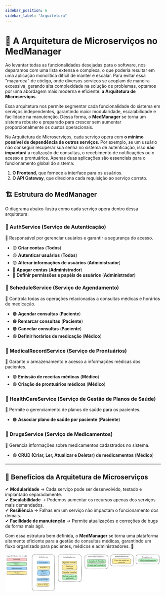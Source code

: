 ```yaml
---
sidebar_position: 6
sidebar_label: "Arquitetura"
---
```


# 🏥 A Arquitetura de Microserviços no MedManager  

Ao levantar todas as funcionalidades desejadas para o software, nos deparamos com uma lista extensa e complexa, o que poderia resultar em uma aplicação monolítica difícil de manter e escalar. Para evitar essa "maçaroca" de código, onde diversos serviços se acoplam de maneira excessiva, gerando alta complexidade na solução de problemas, optamos por uma abordagem mais moderna e eficiente: **a Arquitetura de Microserviços**.  

Essa arquitetura nos permite segmentar cada funcionalidade do sistema em serviços independentes, garantindo maior modularidade, escalabilidade e facilidade na manutenção. Dessa forma, o **MedManager** se torna um sistema robusto e preparado para crescer sem aumentar proporcionalmente os custos operacionais.  

Na Arquitetura de Microserviços, cada serviço opera com **o mínimo possível de dependência de outros serviços**. Por exemplo, se um usuário não conseguir recuperar sua senha no sistema de autenticação, isso **não impactará** a realização de consultas, o recebimento de notificações ou o acesso a prontuários. Apenas duas aplicações são essenciais para o funcionamento global do sistema:  
1. **O Frontend**, que fornece a interface para os usuários.  
2. **O API Gateway**, que direciona cada requisição ao serviço correto.  

## 🏗️ Estrutura do MedManager  

O diagrama abaixo ilustra como cada serviço opera dentro dessa arquitetura:

### 📌 AuthService (Serviço de Autenticação)  
🔹 Responsável por gerenciar usuários e garantir a segurança do acesso.  
- 🟡 **Criar contas** (**Todos**)  
- 🟡 **Autenticar usuários** (**Todos**)  
- 🟡 **Alterar informações de usuários** (**Administrador**)  
- 🔵 **Apagar contas** (**Administrador**)  
- 🔵 **Definir permissões e papéis de usuários** (**Administrador**)  

### 📌 ScheduleService (Serviço de Agendamento)  
🔹 Controla todas as operações relacionadas a consultas médicas e horários de medicação.  
- 🟠 **Agendar consultas** (**Paciente**)  
- 🟠 **Remarcar consultas** (**Paciente**)  
- 🟠 **Cancelar consultas** (**Paciente**)  
- 🟢 **Definir horários de medicação** (**Médico**)  

### 📌 MedicalRecordService (Serviço de Prontuários)  
🔹 Garante o armazenamento e acesso a informações médicas dos pacientes.  
- 🟢 **Emissão de receitas médicas** (**Médico**)  
- 🟢 **Criação de prontuários médicos** (**Médico**)  

### 📌 HealthCareService (Serviço de Gestão de Planos de Saúde)  
🔹 Permite o gerenciamento de planos de saúde para os pacientes.  
- 🟠 **Associar plano de saúde por paciente** (**Paciente**)  

### 📌 DrugsService (Serviço de Medicamentos)  
🔹 Gerencia informações sobre medicamentos cadastrados no sistema.  
- 🟢 **CRUD (Criar, Ler, Atualizar e Deletar) de medicamentos** (**Médico**)  

---

## 🌟 Benefícios da Arquitetura de Microserviços  
✔ **Modularidade** → Cada serviço pode ser desenvolvido, testado e implantado separadamente.  
✔ **Escalabilidade** → Podemos aumentar os recursos apenas dos serviços mais demandados.  
✔ **Resiliência** → Falhas em um serviço não impactam o funcionamento dos demais.  
✔ **Facilidade de manutenção** → Permite atualizações e correções de bugs de forma mais ágil.  

Com essa estrutura bem definida, o **MedManager** se torna uma plataforma altamente eficiente para a gestão de consultas médicas, garantindo um fluxo organizado para pacientes, médicos e administradores. 🚀  


![Diagrama de Arquitetura](..//imagens/servicos.jpg)
